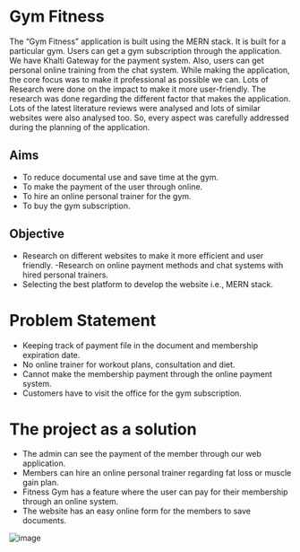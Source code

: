 # Gym Fitness 

The “Gym Fitness” application is built using the MERN stack. It is built for a particular gym. Users can get a gym subscription through the application. We have Khalti Gateway for the payment system. Also, users can get personal online training from the chat system. While making the application, the core focus was to make it professional as possible we can. Lots of Research were done on the impact to make it more user-friendly. The research was done regarding the different factor that makes the application. Lots of the latest literature reviews were analysed and lots of similar websites were also analysed too.  So, every aspect was carefully addressed during the planning of the application.

##  Aims 

- To reduce documental use and save time at the gym.
- To make the payment of the user through online.
- To hire an online personal trainer for the gym.
- To buy the gym subscription.

##  Objective 
- Research on different websites to make it more efficient and user friendly.
-Research on online payment methods and chat systems with hired personal trainers.
- Selecting the best platform to develop the website i.e., MERN stack.

# Problem Statement
- Keeping track of payment file in the document and membership expiration date.
- No online trainer for workout plans, consultation and diet.
- Cannot make the membership payment through the online payment system.
- Customers have to visit the office for the gym subscription.
# The project as a solution
- The admin can see the payment of the member through our web application.
- Members can hire an online personal trainer regarding fat loss or muscle gain plan.
- Fitness Gym has a feature where the user can pay for their membership through
an online system.
- The website has an easy online form for the members to save documents. 



![image](https://github.com/Sameer-321/gym-fitness-fyp/assets/101966348/f73b6e65-38be-445e-80b4-9d611a3dd383)
